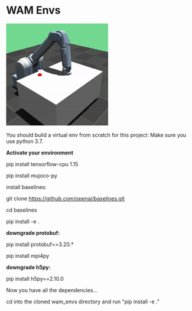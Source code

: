 # WAM Envs

![Alt text](/gifs/wamwipe.gif?raw=true "Optional Title")


You should build a virtual env from scratch for this project: Make sure you use python 3.7.

**Activate your environment**

pip install tensorflow-cpu 1.15

pip install mujoco-py

install baselines:

git clone https://github.com/openai/baselines.git

cd baselines

pip install -e .

**downgrade protobuf:**

pip install protobuf==3.20.*

pip install mpi4py

**downgrade h5py:**

pip install h5py==2.10.0


Now you have all the dependencies...

cd into the cloned wam_envs directory and run "pip install -e ."
